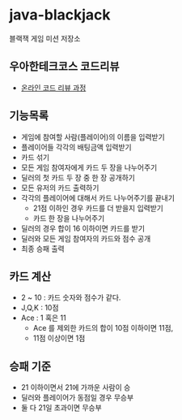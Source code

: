 # java-blackjack
블랙잭 게임 미션 저장소

## 우아한테크코스 코드리뷰
* [온라인 코드 리뷰 과정](https://github.com/woowacourse/woowacourse-docs/blob/master/maincourse/README.md)

## 기능목록

- 게임에 참여할 사람(플레이어)의 이름을 입력받기
- 플레이어들 각각의 배팅금액 입력받기
- 카드 섞기
- 모든 게임 참여자에게 카드 두 장을 나누어주기
- 딜러의 첫 카드 두 장 중 한 장 공개하기
- 모든 유저의 카드 출력하기
- 각각의 플레이어에 대해서 카드 나누어주기를 끝내기
  - 21점 이하인 경우 카드를 더 받을지 입력받기
  - 카드 한 장을 나누어주기
- 딜러의 경우 합이 16 이하이면 카드를 받기
- 딜러와 모든 게임 참여자의 카드와 점수 공개
- 최종 승패 출력

## 카드 계산

- 2 ~ 10 : 카드 숫자와 점수가 같다.
- J,Q,K : 10점
- Ace : 1 혹은 11
   - Ace 를 제외한 카드의 합이 10점 이하이면 11점,  
   - 11점 이상이면 1점

## 승패 기준

- 21 이하이면서 21에 가까운 사람이 승
- 딜러와 플레이어가 동점일 경우 무승부
- 둘 다 21일 초과이면 무승부